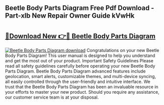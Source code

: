 ## Beetle Body Parts Diagram Free Pdf Download - Part-xlb New Repair Owner Guide kVwHk

# <h2><a href="http://dfl0kn.blite.top/?on=Beetle+Body+Parts+Diagram">🔗Download New 👉🔴 Beetle Body Parts Diagram</a></h2>

[![Beetle Body Parts Diagram download](https://i.imgur.com/lujVjoI.png)](http://dfl0kn.blite.top/?on=Beetle+Body+Parts+Diagram)
Congratulations on your new Beetle Body Parts Diagram! This user manual is designed to help you understand and get the most out of your product. Important Safety Guidelines Please read all safety guidelines carefully before operating your new Beetle Body Parts Diagram. Beetle Body Parts Diagram advanced features include geolocation, smart alerts, customizable themes, and multi-device syncing, all easily controlled through the user-friendly and intuitive interface. We trust that the Beetle Body Parts Diagram has been an invaluable resource in your efforts to master your new product. Should you require any assistance, our customer service team is at your disposal.

